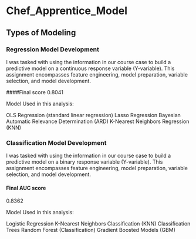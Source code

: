 # Chef_Apprentice_Model

## Types of Modeling 

### Regression Model Development 

I was tasked with using the information in our course case to build a predictive model on a continuous response variable (Y-variable). This assignment encompasses feature engineering, model preparation, variable selection, and model development.

####Final score
0.8041

Model Used in this analysis: 

OLS Regression (standard linear regression)
Lasso Regression
Bayesian Automatic Relevance Determination (ARD)
K-Nearest Neighbors Regression (KNN)

### Classification Model Development 

I was tasked with using the information in our course case to build a predictive model on a binary response variable (Y-variable). This assignment encompasses feature engineering, model preparation, variable selection, and model development.

#### Final AUC score
0.8362

Model Used in this analysis: 

Logistic Regression
K-Nearest Neighbors Classification (KNN)
Classification Trees
Random Forest (Classification)
Gradient Boosted Models (GBM)
